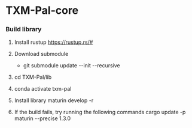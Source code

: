 # TXM-Pal-core
### Build library
1) Install rustup
    https://rustup.rs/#
2) Download submodule
    - git submodule update --init --recursive
3) cd TXM-Pal/lib
4) conda activate txm-pal
5) Install library
    maturin develop -r

6) If the build fails, try running the following commands
    cargo update -p maturin --precise 1.3.0
